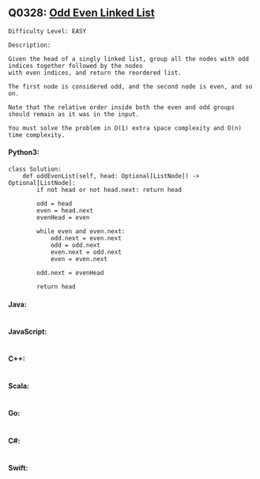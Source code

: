 ## Q0328: [Odd Even Linked List](https://leetcode.com/problems/odd-even-linked-list/)

```
Difficulty Level: EASY
```

```
Description:

Given the head of a singly linked list, group all the nodes with odd indices together followed by the nodes
with even indices, and return the reordered list.

The first node is considered odd, and the second node is even, and so on.

Note that the relative order inside both the even and odd groups should remain as it was in the input.

You must solve the problem in O(1) extra space complexity and O(n) time complexity.
```

#### Python3:

```
class Solution:
    def oddEvenList(self, head: Optional[ListNode]) -> Optional[ListNode]:
        if not head or not head.next: return head

        odd = head
        even = head.next
        evenHead = even

        while even and even.next:
            odd.next = even.next
            odd = odd.next
            even.next = odd.next
            even = even.next

        odd.next = evenHead

        return head
```

#### Java:

```

```

#### JavaScript:

```

```

#### C++:

```

```

#### Scala:

```

```

#### Go:

```

```

#### C#:

```

```

#### Swift:

```

```